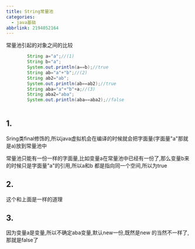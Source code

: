 ```yaml
---
title: String常量池
categories:
  - java基础
abbrlink: 2194052164
---
```



常量池引起的对象之间的比较
<!--more-->
```java
		String a="a";//(1)
		String b="a";
		System.out.println(a==b);//true
		String ab="a"+"b";//(2)
		String ab2="ab";
		System.out.println(ab==ab2);//true
		String aba="a"+"b"+a;//(3)
		String aba2="aba";
		System.out.println(aba==aba2);//false
		
```

## 1.

Sring类final修饰的,所以java虚拟机会在编译的时候就会把字面量(字面量"a"那就是a)放到常量池中

常量池只能有一份一样的字面量,比如变量a在常量池中已经有一份了,那么变量b来的时候只是字面量"a"的引用,所以a和b 都是指向同一个空间,所以为true

## 2.

这个和上面是一样的道理

## 3.

因为变量a是变量,所以不确定aba变量,默认new一份,既然是new 的当然不一样了,那就是false了

